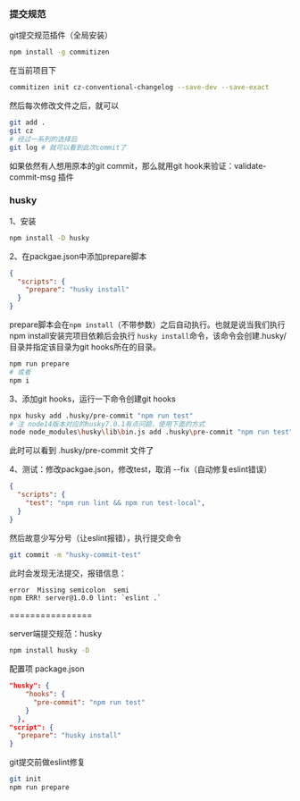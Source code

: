 ### 提交规范

git提交规范插件（全局安装）

```bash
npm install -g commitizen
```

在当前项目下

```bash
commitizen init cz-conventional-changelog --save-dev --save-exact
```

然后每次修改文件之后，就可以

```bash
git add .
git cz
# 经过一系列的选择后
git log # 就可以看到此次commit了
```

如果依然有人想用原本的git commit，那么就用git hook来验证：validate-commit-msg 插件



### husky

1、安装

```bash
npm install -D husky
```

2、在packgae.json中添加prepare脚本

```json
{
  "scripts": {
    "prepare": "husky install"
  }
}
```

prepare脚本会在`npm install`（不带参数）之后自动执行。也就是说当我们执行npm install安装完项目依赖后会执行 `husky install`命令，该命令会创建.husky/目录并指定该目录为git hooks所在的目录。

```bash
npm run prepare
# 或者
npm i
```



3、添加git hooks，运行一下命令创建git hooks

```bash
npx husky add .husky/pre-commit "npm run test"
# 注 node14版本对应的husky7.0.1有点问题，使用下面的方式
node node_modules\husky\lib\bin.js add .husky\pre-commit "npm run test"
```

此时可以看到 .husky/pre-commit 文件了



4、测试：修改packgae.json，修改test，取消 --fix（自动修复eslint错误）

```json
{
  "scripts": {
    "test": "npm run lint && npm run test-local",
  }
}
```

然后故意少写分号（让eslint报错），执行提交命令

```bash
git commit -m "husky-commit-test"
```

此时会发现无法提交，报错信息：

```bash
error  Missing semicolon  semi
npm ERR! server@1.0.0 lint: `eslint .`
```















================

server端提交规范：husky

```bash
npm install husky -D
```

配置项 package.json

```json
"husky": {
    "hooks": {
      "pre-commit": "npm run test"
    }
  },
"script": {
  "prepare": "husky install"
}
```





git提交前做eslint修复

```bash
git init
npm run prepare
```



